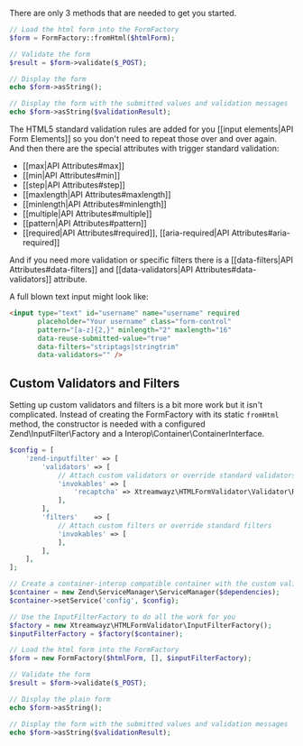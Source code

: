 There are only 3 methods that are needed to get you started.

```php
// Load the html form into the FormFactory
$form = FormFactory::fromHtml($htmlForm);

// Validate the form
$result = $form->validate($_POST);

// Display the form
echo $form->asString();

// Display the form with the submitted values and validation messages 
echo $form->asString($validationResult);
```

The HTML5 standard validation rules are added for you [[input elements|API Form Elements]] so you don't need to 
repeat those over and over again. And then there are the special attributes with trigger standard validation: 
- [[max|API Attributes#max]]
- [[min|API Attributes#min]]
- [[step|API Attributes#step]]
- [[maxlength|API Attributes#maxlength]]
- [[minlength|API Attributes#minlength]]
- [[multiple|API Attributes#multiple]]
- [[pattern|API Attributes#pattern]]
- [[required|API Attributes#required]], [[aria-required|API Attributes#aria-required]]

And if you need more validation or specific filters there is a [[data-filters|API Attributes#data-filters]] and 
[[data-validators|API Attributes#data-validators]] attribute.

A full blown text input might look like:

```html
<input type="text" id="username" name="username" required
       placeholder="Your username" class="form-control"
       pattern="[a-z]{2,}" minlength="2" maxlength="16"
       data-reuse-submitted-value="true"
       data-filters="striptags|stringtrim"
       data-validators="" />
```

## Custom Validators and Filters

Setting up custom validators and filters is a bit more work but it isn't complicated. Instead of creating the 
FormFactory with its static `fromHtml` method, the constructor is needed with a configured Zend\InputFilter\Factory 
and a Interop\Container\ContainerInterface. 

```php
$config = [
    'zend-inputfilter' => [
        'validators' => [
            // Attach custom validators or override standard validators
            'invokables' => [
                'recaptcha' => Xtreamwayz\HTMLFormValidator\Validator\RecaptchaValidator::class,
            ],
        ],
        'filters'    => [
            // Attach custom filters or override standard filters
            'invokables' => [
            ],
        ],
    ],
];

// Create a container-interop compatible container with the custom validator configuration
$container = new Zend\ServiceManager\ServiceManager($dependencies);
$container->setService('config', $config);

// Use the InputFilterFactory to do all the work for you
$factory = new Xtreamwayz\HTMLFormValidator\InputFilterFactory();
$inputFilterFactory = $factory($container);

// Load the html form into the FormFactory
$form = new FormFactory($htmlForm, [], $inputFilterFactory);

// Validate the form
$result = $form->validate($_POST);

// Display the plain form
echo $form->asString();

// Display the form with the submitted values and validation messages 
echo $form->asString($validationResult);
```
